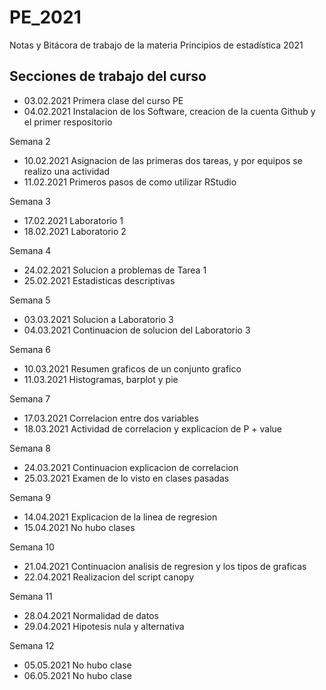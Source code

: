 # PE_2021
Notas y Bitácora de trabajo de la materia Principios de estadística 2021


## Secciones de trabajo del curso

+ 03.02.2021 Primera clase del curso PE
+ 04.02.2021 Instalacion de los Software, creacion de la cuenta Github y el primer respositorio

Semana 2
+ 10.02.2021 Asignacion de las primeras dos tareas, y por equipos se realizo una actividad
+ 11.02.2021 Primeros pasos de como utilizar RStudio

Semana 3
+ 17.02.2021 Laboratorio 1
+ 18.02.2021 Laboratorio 2

Semana 4
+ 24.02.2021 Solucion a problemas de Tarea 1
+ 25.02.2021 Estadisticas descriptivas 

Semana 5
+ 03.03.2021 Solucion a Laboratorio 3
+ 04.03.2021 Continuacion de solucion del Laboratorio 3

Semana 6
+ 10.03.2021 Resumen graficos de un conjunto grafico
+ 11.03.2021 Histogramas, barplot  y pie

Semana 7
+ 17.03.2021 Correlacion entre dos variables
+ 18.03.2021 Actividad de correlacion y explicacion de P + value

Semana 8
+ 24.03.2021 Continuacion explicacion de correlacion 
+ 25.03.2021 Examen de lo visto en clases pasadas

Semana 9
+ 14.04.2021 Explicacion de la linea de regresion 
+ 15.04.2021 No hubo clases

Semana 10
+ 21.04.2021 Continuacion analisis de regresion y los tipos de graficas
+ 22.04.2021 Realizacion del script canopy

Semana 11
+ 28.04.2021 Normalidad de datos
+ 29.04.2021 Hipotesis nula y alternativa

Semana 12
+  05.05.2021 No hubo clase
+  06.05.2021 No  hubo clase
